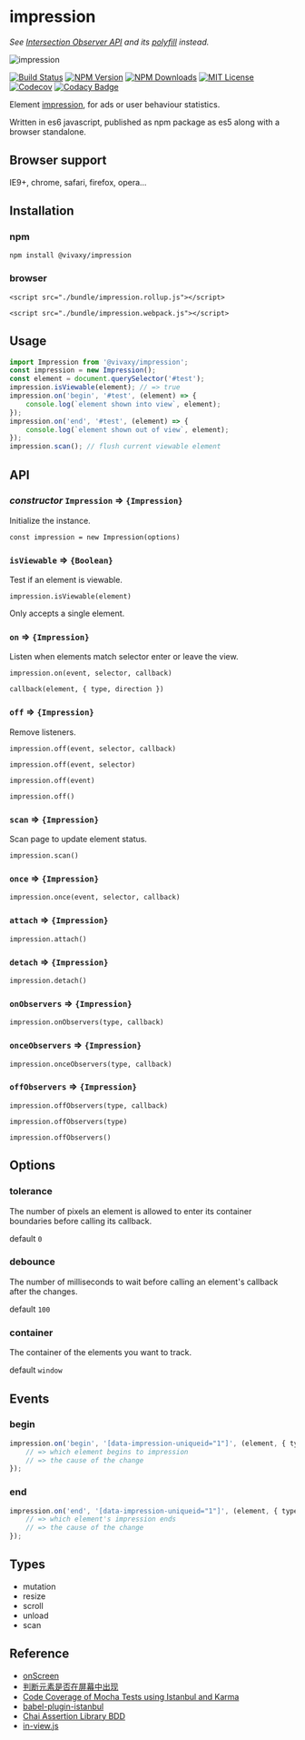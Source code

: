 # impression

*See [Intersection Observer API](https://developer.mozilla.org/en-US/docs/Web/API/Intersection_Observer_API) and its [polyfill](https://github.com/w3c/IntersectionObserver/tree/master/polyfill) instead.*

![impression](./assets/images/impression.png)

[![Build Status][travis-image]][travis-url]
[![NPM Version][npm-version-image]][npm-url]
[![NPM Downloads][npm-downloads-image]][npm-url]
[![MIT License][license-image]][license-url]
[![Codecov][codecov-image]][codecov-url]
[![Codacy Badge][codacy-image]][codacy-url]

Element [impression](https://en.wikipedia.org/wiki/Impression_(online_media)), for ads or user behaviour statistics.

Written in es6 javascript, published as npm package as es5 along with a browser standalone.

## Browser support

IE9+, chrome, safari, firefox, opera...

## Installation

### npm

`npm install @vivaxy/impression`

### browser

`<script src="./bundle/impression.rollup.js"></script>`

`<script src="./bundle/impression.webpack.js"></script>`

## Usage

```js
import Impression from '@vivaxy/impression';
const impression = new Impression();
const element = document.querySelector('#test');
impression.isViewable(element); // => true
impression.on('begin', '#test', (element) => {
    console.log(`element shown into view`, element);
});
impression.on('end', '#test', (element) => {
    console.log(`element shown out of view`, element);
});
impression.scan(); // flush current viewable element
```

## API

### *constructor* `Impression` => `{Impression}`

Initialize the instance.

`const impression = new Impression(options)`

### `isViewable` => `{Boolean}`

Test if an element is viewable.

`impression.isViewable(element)`

Only accepts a single element.

### `on` => `{Impression}`

Listen when elements match selector enter or leave the view.

`impression.on(event, selector, callback)`

`callback(element, { type, direction })`

### `off` => `{Impression}`

Remove listeners.

`impression.off(event, selector, callback)`

`impression.off(event, selector)`

`impression.off(event)`

`impression.off()`

### `scan` => `{Impression}`

Scan page to update element status.

`impression.scan()`

### `once` => `{Impression}`

`impression.once(event, selector, callback)`

### `attach` => `{Impression}`

`impression.attach()`

### `detach` => `{Impression}`

`impression.detach()`

### `onObservers` => `{Impression}`

`impression.onObservers(type, callback)`

### `onceObservers` => `{Impression}`

`impression.onceObservers(type, callback)`

### `offObservers` => `{Impression}`

`impression.offObservers(type, callback)`

`impression.offObservers(type)`

`impression.offObservers()`

## Options

### tolerance

The number of pixels an element is allowed to enter its container boundaries before calling its callback.

default `0`

### debounce

The number of milliseconds to wait before calling an element's callback after the changes.
 
default `100`

### container

The container of the elements you want to track.
 
default `window`

## Events

### begin

```js
impression.on('begin', '[data-impression-uniqueid="1"]', (element, { type }) => {
    // => which element begins to impression
    // => the cause of the change
});
```

### end

```js
impression.on('end', '[data-impression-uniqueid="1"]', (element, { type }) => {
    // => which element's impression ends
    // => the cause of the change
});
```

## Types

- mutation
- resize
- scroll
- unload
- scan

## Reference

- [onScreen](https://github.com/silvestreh/onScreen)
- [判断元素是否在屏幕中出现](https://vivaxyblog.github.io/2016/08/17/is-element-on-screen.html)
- [Code Coverage of Mocha Tests using Istanbul and Karma](https://ariya.io/2013/12/code-coverage-of-mocha-tests-using-istanbul-and-karma)
- [babel-plugin-istanbul](https://github.com/istanbuljs/babel-plugin-istanbul)
- [Chai Assertion Library BDD](http://chaijs.com/api/bdd/)
- [in-view.js](https://github.com/camwiegert/in-view)

[travis-image]: https://img.shields.io/travis/vivaxy/impression.svg?style=flat-square
[travis-url]: https://travis-ci.org/vivaxy/impression
[npm-version-image]: http://img.shields.io/npm/v/@vivaxy/impression.svg?style=flat-square
[npm-url]: https://www.npmjs.com/package/@vivaxy/impression
[npm-downloads-image]: https://img.shields.io/npm/dt/@vivaxy/impression.svg?style=flat-square
[license-image]: https://img.shields.io/npm/l/@vivaxy/impression.svg?style=flat-square
[license-url]: LICENSE
[codecov-image]: https://img.shields.io/codecov/c/github/vivaxy/impression.svg?style=flat-square
[codecov-url]: https://codecov.io/gh/vivaxy/impression
[codacy-image]: https://api.codacy.com/project/badge/Grade/d7b573db992a43acae3c7ef06c2cd312
[codacy-url]: https://www.codacy.com/app/vivaxy2012/impression?utm_source=github.com&amp;utm_medium=referral&amp;utm_content=vivaxy/impression&amp;utm_campaign=Badge_Grade
